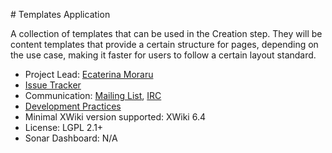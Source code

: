 # Templates Application

A collection of templates that can be used in the Creation step. They will be content templates that provide a certain structure for pages, depending on the use case, making it faster for users to follow a certain layout standard.

* Project Lead: [Ecaterina Moraru](http://www.xwiki.org/xwiki/bin/view/XWiki/evalica)
* [Issue Tracker](http://jira.xwiki.org/browse/TEMPLATES)
* Communication: [Mailing List](http://dev.xwiki.org/xwiki/bin/view/Community/MailingLists>), [IRC]( http://dev.xwiki.org/xwiki/bin/view/Community/IRC)
* [Development Practices](http://dev.xwiki.org)
* Minimal XWiki version supported: XWiki 6.4
* License: LGPL 2.1+
* Sonar Dashboard: N/A